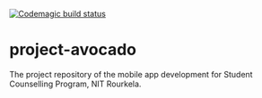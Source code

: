 [![Codemagic build status](https://api.codemagic.io/apps/5d8f9445125acf001aca4d4f/5d8f9445125acf001aca4d4e/status_badge.svg)](https://codemagic.io/apps/5d8f9445125acf001aca4d4f/5d8f9445125acf001aca4d4e/latest_build)

# project-avocado
The project repository of the mobile app development for Student Counselling Program, NIT Rourkela.
